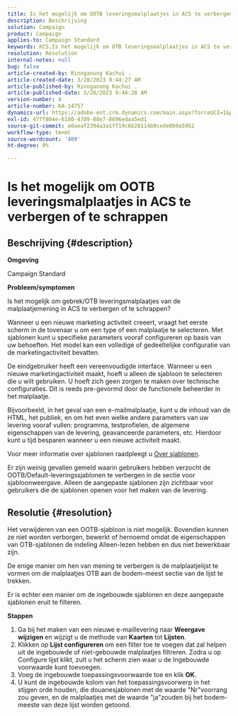 ```yaml
---
title: Is het mogelijk om OOTB leveringsmalplaatjes in ACS te verbergen of te schrappen
description: Beschrijving
solution: Campaign
product: Campaign
applies-to: Campaign Standard
keywords: KCS,Is het mogelijk om OTB leveringsmalplaatjes in ACS te verbergen of te schrappen
resolution: Resolution
internal-notes: null
bug: false
article-created-by: Rinnganung Kachui .
article-created-date: 3/28/2023 9:44:27 AM
article-published-by: Rinnganung Kachui .
article-published-date: 3/28/2023 9:46:28 AM
version-number: 4
article-number: KA-14757
dynamics-url: https://adobe-ent.crm.dynamics.com/main.aspx?forceUCI=1&pagetype=entityrecord&etn=knowledgearticle&id=aca4791c-4dcd-ed11-b596-6045bd006704
exl-id: 477f804e-6180-4709-88e7-8696edaa5ed1
source-git-commit: e0aeaf2394a3a1ff19c6b28114b9cede0b9a5952
workflow-type: tm+mt
source-wordcount: '409'
ht-degree: 0%

---
```


# Is het mogelijk om OOTB leveringsmalplaatjes in ACS te verbergen of te schrappen

## Beschrijving {#description}


<b>Omgeving</b>

Campaign Standard



<b>Probleem/symptomen</b>

Is het mogelijk om gebrek/OTB leveringsmalplaatjes van de malplaatjemening in ACS te verbergen of te schrappen?



Wanneer u een nieuwe marketing activiteit creeert, vraagt het eerste scherm in de tovenaar u om een type of een malplaatje te selecteren. Met sjablonen kunt u specifieke parameters vooraf configureren op basis van uw behoeften. Het model kan een volledige of gedeeltelijke configuratie van de marketingactiviteit bevatten.

De eindgebruiker heeft een vereenvoudigde interface. Wanneer u een nieuwe marketingactiviteit maakt, hoeft u alleen de sjabloon te selecteren die u wilt gebruiken. U hoeft zich geen zorgen te maken over technische configuraties. Dit is reeds pre-gevormd door de functionele beheerder in het malplaatje.

Bijvoorbeeld, in het geval van een e-mailmalplaatje, kunt u de inhoud van de HTML, het publiek, en om het even welke andere parameters van uw levering vooraf vullen: programma, testprofielen, de algemene eigenschappen van de levering, geavanceerde parameters, etc. Hierdoor kunt u tijd besparen wanneer u een nieuwe activiteit maakt.

Voor meer informatie over sjablonen raadpleegt u [Over sjablonen](https://experienceleague.adobe.com/docs/campaign-standard/using/getting-started/marketing-plans/marketing-activity-templates.html?lang=en).

Er zijn weinig gevallen gemeld waarin gebruikers hebben verzocht de OOTB/Default-leveringssjablonen te verbergen in de sectie voor sjabloonweergave. Alleen de aangepaste sjablonen zijn zichtbaar voor gebruikers die de sjablonen openen voor het maken van de levering.






## Resolutie {#resolution}


Het verwijderen van een OOTB-sjabloon is niet mogelijk. Bovendien kunnen ze niet worden verborgen, bewerkt of hernoemd omdat de eigenschappen van OTB-sjablonen de indeling Alleen-lezen hebben en dus niet bewerkbaar zijn.

De enige manier om hen van mening te verbergen is de malplaatjelijst te vormen om de malplaatjes OTB aan de bodem-meest sectie van de lijst te trekken.

Er is echter een manier om de ingebouwde sjablonen en deze aangepaste sjablonen eruit te filteren.

<b>Stappen</b>

1. Ga bij het maken van een nieuwe e-maillevering naar <b>Weergave wijzigen </b>en wijzigt u de methode van <b>Kaarten</b> tot <b>Lijsten</b>.
2. Klikken op <b>Lijst configureren </b>om een filter toe te voegen dat zal helpen uit de ingebouwde of niet-gebouwde malplaatjes filtreren. Zodra u op Configure lijst klikt, zult u het scherm zien waar u de Ingebouwde voorwaarde kunt toevoegen.
3. Voeg de ingebouwde toepassingsvoorwaarde toe en klik <b>OK</b>.
4. U kunt de ingebouwde kolom van het toepassingsvoorwerp in het stijgen orde houden, die douanesjablonen met de waarde &quot;Nr&quot;voorrang zou geven, en de malplaatjes met de waarde &quot;ja&quot;zouden bij het bodem-meeste van deze lijst worden getoond.
